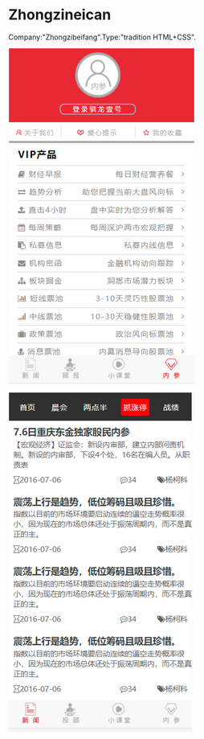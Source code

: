 # Zhongzineican
Company:"Zhongzibeifang".Type:"tradition HTML+CSS".

![xxx](https://github.com/lixin741023/Zhongzineican/blob/master/imgs/readME/2.png)

![xxx](https://github.com/lixin741023/Zhongzineican/blob/master/imgs/readME/4.png)

